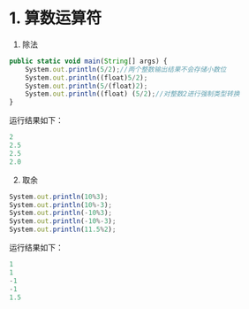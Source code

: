 # 1. 算数运算符
1. 除法
```js
public static void main(String[] args) {  
    System.out.println(5/2);//两个整数输出结果不会存储小数位  
    System.out.println((float)5/2);  
    System.out.println(5/(float)2);  
    System.out.println((float) (5/2);//对整数2进行强制类型转换  
}
```
运行结果如下：
```js
2
2.5
2.5
2.0
```
2. 取余
```js
System.out.println(10%3);  
System.out.println(10%-3);  
System.out.println(-10%3);  
System.out.println(-10%-3);
System.out.println(11.5%2);
```
运行结果如下：
```js
1
1
-1
-1
1.5
```